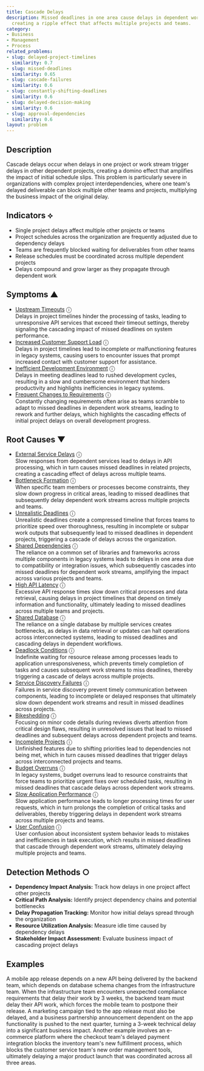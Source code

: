 ```yaml
---
title: Cascade Delays
description: Missed deadlines in one area cause delays in dependent work streams,
  creating a ripple effect that affects multiple projects and teams.
category:
- Business
- Management
- Process
related_problems:
- slug: delayed-project-timelines
  similarity: 0.7
- slug: missed-deadlines
  similarity: 0.65
- slug: cascade-failures
  similarity: 0.6
- slug: constantly-shifting-deadlines
  similarity: 0.6
- slug: delayed-decision-making
  similarity: 0.6
- slug: approval-dependencies
  similarity: 0.6
layout: problem
---
```


## Description

Cascade delays occur when delays in one project or work stream trigger delays in other dependent projects, creating a domino effect that amplifies the impact of initial schedule slips. This problem is particularly severe in organizations with complex project interdependencies, where one team's delayed deliverable can block multiple other teams and projects, multiplying the business impact of the original delay.


## Indicators ⟡

- Single project delays affect multiple other projects or teams
- Project schedules across the organization are frequently adjusted due to dependency delays
- Teams are frequently blocked waiting for deliverables from other teams
- Release schedules must be coordinated across multiple dependent projects
- Delays compound and grow larger as they propagate through dependent work


## Symptoms ▲

- [Upstream Timeouts](upstream-timeouts.md) <span class="info-tooltip" title="Confidence: 0.366, Strength: 0.564">ⓘ</span>
<br/>  Delays in project timelines hinder the processing of tasks, leading to unresponsive API services that exceed their timeout settings, thereby signaling the cascading impact of missed deadlines on system performance.
- [Increased Customer Support Load](increased-customer-support-load.md) <span class="info-tooltip" title="Confidence: 0.324, Strength: 0.575">ⓘ</span>
<br/>  Delays in project timelines lead to incomplete or malfunctioning features in legacy systems, causing users to encounter issues that prompt increased contact with customer support for assistance.
- [Inefficient Development Environment](inefficient-development-environment.md) <span class="info-tooltip" title="Confidence: 0.307, Strength: 0.594">ⓘ</span>
<br/>  Delays in meeting deadlines lead to rushed development cycles, resulting in a slow and cumbersome environment that hinders productivity and highlights inefficiencies in legacy systems.
- [Frequent Changes to Requirements](frequent-changes-to-requirements.md) <span class="info-tooltip" title="Confidence: 0.302, Strength: 0.521">ⓘ</span>
<br/>  Constantly changing requirements often arise as teams scramble to adapt to missed deadlines in dependent work streams, leading to rework and further delays, which highlights the cascading effects of initial project delays on overall development progress.

## Root Causes ▼

- [External Service Delays](external-service-delays.md) <span class="info-tooltip" title="Confidence: 0.391, Strength: 0.944">ⓘ</span>
<br/>  Slow responses from dependent services lead to delays in API processing, which in turn causes missed deadlines in related projects, creating a cascading effect of delays across multiple teams.
- [Bottleneck Formation](bottleneck-formation.md) <span class="info-tooltip" title="Confidence: 0.374, Strength: 0.904">ⓘ</span>
<br/>  When specific team members or processes become constraints, they slow down progress in critical areas, leading to missed deadlines that subsequently delay dependent work streams across multiple projects and teams.
- [Unrealistic Deadlines](unrealistic-deadlines.md) <span class="info-tooltip" title="Confidence: 0.359, Strength: 0.915">ⓘ</span>
<br/>  Unrealistic deadlines create a compressed timeline that forces teams to prioritize speed over thoroughness, resulting in incomplete or subpar work outputs that subsequently lead to missed deadlines in dependent projects, triggering a cascade of delays across the organization.
- [Shared Dependencies](shared-dependencies.md) <span class="info-tooltip" title="Confidence: 0.356, Strength: 0.920">ⓘ</span>
<br/>  The reliance on a common set of libraries and frameworks across multiple components in legacy systems leads to delays in one area due to compatibility or integration issues, which subsequently cascades into missed deadlines for dependent work streams, amplifying the impact across various projects and teams.
- [High API Latency](high-api-latency.md) <span class="info-tooltip" title="Confidence: 0.345, Strength: 0.937">ⓘ</span>
<br/>  Excessive API response times slow down critical processes and data retrieval, causing delays in project timelines that depend on timely information and functionality, ultimately leading to missed deadlines across multiple teams and projects.
- [Shared Database](shared-database.md) <span class="info-tooltip" title="Confidence: 0.341, Strength: 0.932">ⓘ</span>
<br/>  The reliance on a single database by multiple services creates bottlenecks, as delays in data retrieval or updates can halt operations across interconnected systems, leading to missed deadlines and cascading delays in dependent workflows.
- [Deadlock Conditions](deadlock-conditions.md) <span class="info-tooltip" title="Confidence: 0.330, Strength: 0.850">ⓘ</span>
<br/>  Indefinite waiting for resource release among processes leads to application unresponsiveness, which prevents timely completion of tasks and causes subsequent work streams to miss deadlines, thereby triggering a cascade of delays across multiple projects.
- [Service Discovery Failures](service-discovery-failures.md) <span class="info-tooltip" title="Confidence: 0.325, Strength: 0.888">ⓘ</span>
<br/>  Failures in service discovery prevent timely communication between components, leading to incomplete or delayed responses that ultimately slow down dependent work streams and result in missed deadlines across projects.
- [Bikeshedding](bikeshedding.md) <span class="info-tooltip" title="Confidence: 0.324, Strength: 0.861">ⓘ</span>
<br/>  Focusing on minor code details during reviews diverts attention from critical design flaws, resulting in unresolved issues that lead to missed deadlines and subsequent delays across dependent projects and teams.
- [Incomplete Projects](incomplete-projects.md) <span class="info-tooltip" title="Confidence: 0.312, Strength: 0.884">ⓘ</span>
<br/>  Unfinished features due to shifting priorities lead to dependencies not being met, which in turn causes missed deadlines that trigger delays across interconnected projects and teams.
- [Budget Overruns](budget-overruns.md) <span class="info-tooltip" title="Confidence: 0.307, Strength: 0.934">ⓘ</span>
<br/>  In legacy systems, budget overruns lead to resource constraints that force teams to prioritize urgent fixes over scheduled tasks, resulting in missed deadlines that cascade delays across dependent work streams.
- [Slow Application Performance](slow-application-performance.md) <span class="info-tooltip" title="Confidence: 0.305, Strength: 0.826">ⓘ</span>
<br/>  Slow application performance leads to longer processing times for user requests, which in turn prolongs the completion of critical tasks and deliverables, thereby triggering delays in dependent work streams across multiple projects and teams.
- [User Confusion](user-confusion.md) <span class="info-tooltip" title="Confidence: 0.301, Strength: 0.885">ⓘ</span>
<br/>  User confusion about inconsistent system behavior leads to mistakes and inefficiencies in task execution, which results in missed deadlines that cascade through dependent work streams, ultimately delaying multiple projects and teams.

## Detection Methods ○

- **Dependency Impact Analysis:** Track how delays in one project affect other projects
- **Critical Path Analysis:** Identify project dependency chains and potential bottlenecks
- **Delay Propagation Tracking:** Monitor how initial delays spread through the organization
- **Resource Utilization Analysis:** Measure idle time caused by dependency delays
- **Stakeholder Impact Assessment:** Evaluate business impact of cascading project delays


## Examples

A mobile app release depends on a new API being delivered by the backend team, which depends on database schema changes from the infrastructure team. When the infrastructure team encounters unexpected compliance requirements that delay their work by 3 weeks, the backend team must delay their API work, which forces the mobile team to postpone their release. A marketing campaign tied to the app release must also be delayed, and a business partnership announcement dependent on the app functionality is pushed to the next quarter, turning a 3-week technical delay into a significant business impact. Another example involves an e-commerce platform where the checkout team's delayed payment integration blocks the inventory team's new fulfillment process, which blocks the customer service team's new order management tools, ultimately delaying a major product launch that was coordinated across all three areas.
